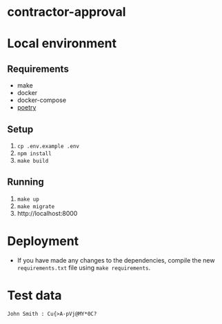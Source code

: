 # contractor-approval

# Local environment

## Requirements

- make
- docker
- docker-compose
- [poetry](https://python-poetry.org/docs/#installation)

## Setup

1. `cp .env.example .env`
2. `npm install`
3. `make build`

## Running

1. `make up`
2. `make migrate`
3. http://localhost:8000

# Deployment

- If you have made any changes to the dependencies, compile the new `requirements.txt`
  file using `make requirements`.

# Test data

`John Smith : Cu{>A-pVj@MY*0C?`
